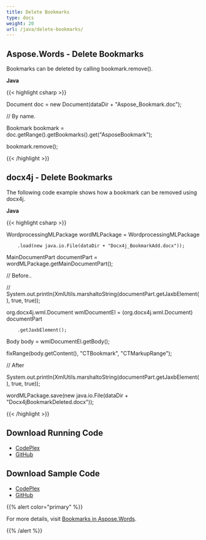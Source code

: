 ```yaml
---
title: Delete Bookmarks
type: docs
weight: 20
url: /java/delete-bookmarks/
---
```


## **Aspose.Words - Delete Bookmarks**
Bookmarks can be deleted by calling bookmark.remove().

**Java**

{{< highlight csharp >}}

 Document doc = new Document(dataDir + "Aspose_Bookmark.doc");

// By name.

Bookmark bookmark = doc.getRange().getBookmarks().get("AsposeBookmark");

bookmark.remove();

{{< /highlight >}}
## **docx4j - Delete Bookmarks**
The following code example shows how a bookmark can be removed using docx4j.

**Java**

{{< highlight csharp >}}

 WordprocessingMLPackage wordMLPackage = WordprocessingMLPackage

		.load(new java.io.File(dataDir + "Docx4j_BookmarkAdd.docx"));

MainDocumentPart documentPart = wordMLPackage.getMainDocumentPart();

// Before..

// System.out.println(XmlUtils.marshaltoString(documentPart.getJaxbElement(), true, true));

org.docx4j.wml.Document wmlDocumentEl = (org.docx4j.wml.Document) documentPart

		.getJaxbElement();

Body body = wmlDocumentEl.getBody();

fixRange(body.getContent(), "CTBookmark", "CTMarkupRange");

// After

System.out.println(XmlUtils.marshaltoString(documentPart.getJaxbElement(), true, true));

wordMLPackage.save(new java.io.File(dataDir + "Docx4jBookmarkDeleted.docx"));

{{< /highlight >}}
## **Download Running Code**
- [CodePlex](https://aspose-wordsjavadocx4j.codeplex.com/releases/view/618874)
- [GitHub](https://github.com/aspose-words/Aspose.Words-for-Java/releases/tag/Aspose.Words_Java_for_Docx4j-v1.0.0)
## **Download Sample Code**
- [CodePlex](https://aspose-wordsjavadocx4j.codeplex.com/SourceControl/latest#src/main/java/com/aspose/words/examples/featurescomparison/bookmarks/addbookmark/)
- [GitHub](https://github.com/aspose-words/Aspose.Words-for-Java/tree/master/Plugins/Aspose.Words-for-Java_for_Docx4j/src/main/java/com/aspose/words/examples/featurescomparison/bookmarks/addbookmark)

{{% alert color="primary" %}} 

For more details, visit [Bookmarks in Aspose.Words](/words/java/working-with-bookmarks/).

{{% /alert %}}
